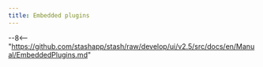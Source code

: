 ```yaml
---
title: Embedded plugins
---
```


--8<-- "https://github.com/stashapp/stash/raw/develop/ui/v2.5/src/docs/en/Manual/EmbeddedPlugins.md"